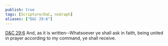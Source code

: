 ```yaml
---
publish: true
tags: [Scripture/DaC, noGraph]
aliases: ["D&C 29:6"]
---
```

[D&C 29:6](https://churchofjesuschrist.org/study/scriptures/dc-testament/dc/29?lang=eng&id=p6#p6) And, as it is written--Whatsoever ye shall ask in faith, being united in prayer according to my command, ye shall receive.
